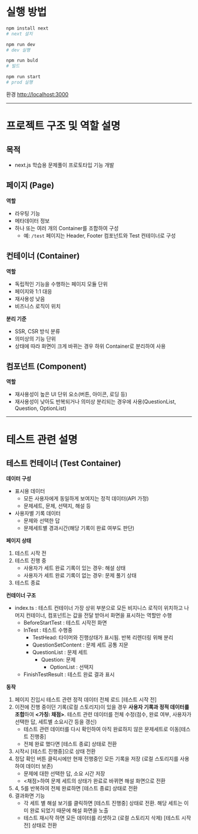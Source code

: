 # 실행 방법

```bash
npm install next
# next 설치

npm run dev
# dev 실행

npm run buld
# 빌드

npm run start
# prod 실행
```

환경
[http://localhost:3000](http://localhost:3000)

---

# 프로젝트 구조 및 역할 설명

## 목적

- next.js 학습용 문제풀이 프로토타입 기능 개발

## 페이지 (Page)

**역할**

- 라우팅 기능
- 메타데이터 정보
- 하나 또는 여러 개의 Container를 조합하여 구성
  - 예: `/test` 페이지는 Header, Footer 컴포넌트와 Test 컨테이너로 구성

## 컨테이너 (Container)

**역할**

- 독립적인 기능을 수행하는 페이지 모듈 단위
- 페이지와 1:1 대응
- 재사용성 낮음
- 비즈니스 로직이 위치

**분리 기준**

- SSR, CSR 방식 분류
- 의미상의 기능 단위
- 상태에 따라 화면이 크게 바뀌는 경우 하위 Container로 분리하여 사용

## 컴포넌트 (Component)

**역할**

- 재사용성이 높은 UI 단위 요소(버튼, 아이콘, 로딩 등)
- 재사용성이 낮아도 반복되거나 의미상 분리되는 경우에 사용(QuestionList, Question, OptionList)

---

# 테스트 관련 설명

## 테스트 컨테이너 (Test Container)

**데이터 구성**

- 표시용 데이터
  - 모든 사용자에게 동일하게 보여지는 정적 데이터(API 가정)
  - 문제세트, 문제, 선택지, 해설 등
- 사용자별 기록 데이터
  - 문제와 선택한 답
  - 문제세트별 경과시간(해당 기록이 완료 여부도 판단)

**페이지 상태**

1. 테스트 시작 전
2. 테스트 진행 중
   - 사용자가 세트 완료 기록이 있는 경우: 해설 상태
   - 사용자가 세트 완료 기록이 없는 경우: 문제 풀기 상태
3. 테스트 종료

**컨테이너 구조**

- index.ts : 테스트 컨테이너 가장 상위 부분으로 모든 비지니스 로직이 위치하고 나머지 컨테이너, 컴포넌트는 값을 전달 받아서 화면을 표시하는 역할만 수행
  - BeforeStartTest : 테스트 시작전 화면
  - InTest : 테스트 수행중
    - TestHead: 타이머와 진행상태가 표시됨. 반복 리렌더링 위해 분리
    - QuestionSetContent : 문제 세트 공통 지문
    - QuestionList : 문제 세트
      - Question: 문제
        - OptionList : 선택지
  - FinishTestResult : 테스트 완료 결과 표시

**동작**

1. 페이지 진입시 테스트 관련 정적 데이터 전체 로드 [테스트 시작 전]
2. 이전에 진행 중이던 기록(로컬 스토리지)이 있을 경우 **사용자 기록과 정적 데이터를 조합**하여 **<가칭: 채점>**. 테스트 관련 데이터를 전체 수정(점수, 완료 여부, 사용자가 선택한 답, 세트별 소요시간 등을 갱신)
   - 테스트 관련 데이터를 다시 확인하여 아직 완료하지 않은 문제세트로 이동[테스트 진행중]
   - 전체 완료 했다면 [테스트 종료] 상태로 전환
3. 시작시 [테스트 진행중]으로 상태 전환
4. 정답 확인 버튼 클릭시에만 현재 진행중인 모든 기록을 저장 (로컬 스토리지를 사용하여 데이터 보존)
   - 문제에 대한 선택한 답, 소요 시간 저장
   - <채점>하여 문제 세트의 상태가 완료로 바뀌면 해설 화면으로 전환
5. 4, 5를 반복하여 전체 완료하면 [테스트 종료] 상태로 전환
6. 결과화면 기능
   - 각 세트 별 해설 보기를 클릭하면 [테스트 진행중] 상태로 전환. 해당 세트는 이미 완료 되었기 때문에 해설 화면을 노출
   - 테스트 재시작 하면 모든 데이터를 리셋하고 (로컬 스토리지 삭제) [테스트 시작전] 상태로 전환
